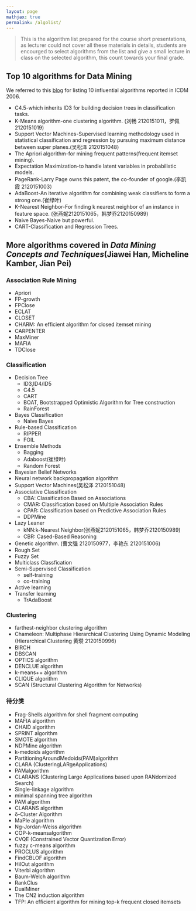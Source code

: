 ```yaml
---
layout: page
mathjax: true
permalink: /algolist/
---
```


> This is the algorithm list prepared for the course short presentations, as lecturer could not cover all these materials in details, students are encourged to select algorithms from the list and give a small lecture in class on the selected algorithm, this count towards your final grade.

## Top 10 algorithms for Data Mining

We referred to this [blog](http://blog.csdn.net/leo2007608/article/details/9347863) for listing 10 influential algorithms reported in ICDM 2006.

+ C4.5-which inherits ID3 for building decision trees in classification tasks.
+ K-Means algorithm-one clustering algorithm. (刘畅 2120151011，罗佩 2120151019)
+ Support Vector Machines-Supervised learning methodology used in statistical classification and regression by pursuing maximum distance between super planes.(吴松泽 2120151048)
+ The Apriori algorithm-for mining frequent patterns(frequent itemset mining).
+ Expectation Maximization-to handle latent variables in probabilistic models.
+ PageRank-Larry Page owns this patent, the co-founder of google.(李凯霞 2120151003）
+ AdaBoost-An iterative algorithm for combining weak classifiers  to form a strong one.(崔绿叶)
+ K-Nearest Neighbor-For finding k nearest neighbor of an instance in feature space. (张燕妮2120151065，韩梦乔2120150989)
+ Naive Bayes-Naive but powerful.
+ CART-Classification and Regression Trees.

## More algorithms covered in *Data Mining Concepts and Techniques*(Jiawei Han, Micheline Kamber, Jian Pei)

### Association Rule Mining

- Apriori
- FP-growth
- FPClose
- ECLAT
- CLOSET
- CHARM: An efﬁcient algorithm for closed itemset mining
- CARPENTER
- MaxMiner
- MAFIA
- TDClose

### Classification

- Decision Tree
  - ID3,ID4/ID5
  - C4.5
  - CART
  - BOAT, Bootstrapped Optimistic Algorithm for Tree construction
  - RainForest
- Bayes Classification
  - Naive Bayes
- Rule-based Classification
  - RIPPER
  - FOIL
- Ensemble Methods
  - Bagging
  - Adaboost(崔绿叶)
  - Random Forest
- Bayesian Belief Networks
- Neural network backpropagation algorithm
- Support Vector Machines(吴松泽 2120151048)
- Associative Classification
  - CBA: Classification Based on Associations
  - CMAR: Classification based on Multiple Association Rules
  - CPAR: Classification based on Predictive Association Rules
  - DDPMine
- Lazy Leaner
  - kNN:k-Nearest Neighbor(张燕妮2120151065，韩梦乔2120150989)
  - CBR: Cased-Based Reasoning
- Genetic algorithm. (曹文强 2120150977，李艳东 2120151006)
- Rough Set
- Fuzzy Set
- Multiclass Classfication
- Semi-Supervised Classification
  - self-training
  - co-training
- Active learning
- Transfer learning
  - TrAdaBoost

### Clustering

+ farthest-neighbor clustering algorithm
+ Chameleon: Multiphase Hierarchical Clustering Using Dynamic Modeling (Hierarchical Clustering 黄瓒 2120150996)
+ BIRCH
+ DBSCAN
+ OPTICS algorithm
+ DENCLUE algorithm
+ k-means++ algorithm
+ CLIQUE algorithm
+ SCAN (Structural Clustering Algorithm for Networks)

### 待分类

+ Frag-Shells algorithm for shell fragment computing
+ MAFIA algorithm
+ CHAID algorithm
+ SPRINT algorithm
+ SMOTE algorithm
+ NDPMine algorithm
+ k-medoids algorithm 
+ PartitioningAroundMedoids(PAM)algorithm 
+ CLARA (ClusteringLARgeApplications)
+ PAMalgorithm
+ CLARANS (Clustering Large Applications based upon RANdomized Search)
+ Single-linkage algorithm
+ minimal spanning tree algorithm
+ PAM algorithm
+ CLARANS algorithm
+ δ-Cluster Algorithm 
+ MaPle algorithm
+ Ng-Jordan-Weiss algorithm
+ COP-k-meansalgorithm
+ CVQE (Constrained Vector Quantization Error)
+ fuzzy c-means algorithm
+ PROCLUS algorithm
+ FindCBLOF algorithm
+ HilOut algorithm
+ Viterbi algorithm
+ Baum-Welch algorithm
+ RankClus
+ DualMiner
+ The CN2 induction algorithm
+ TFP: An efﬁcient algorithm for mining top-k frequent closed itemsets
